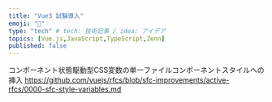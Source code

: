 ```yaml
---
title: "Vue3 試験導入"
emoji: "🚀"
type: "tech" # tech: 技術記事 / idea: アイデア
topics: [Vue.js,JavaScript,TypeScript,Zenn]
published: false
---
```

コンポーネント状態駆動型CSS変数の単一ファイルコンポーネントスタイルへの挿入
https://github.com/vuejs/rfcs/blob/sfc-improvements/active-rfcs/0000-sfc-style-variables.md
